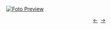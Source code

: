 [![Foto Preview](preview/n477.avif)](https://20essentials.github.io/project-000-477)

<div align="center" style="display: flex; justify-content: center;">
  <a  href="https://github.com/20essentials/project-000-476" target="_blank">&#8592;</a>
  &nbsp;&nbsp;
  <a  href="https://github.com/20essentials/project-000-478" target="_blank">&#8594;</a>
</div>
